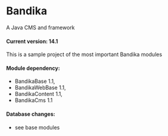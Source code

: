 # Bandika
A Java CMS and framework

#### Current version: 14.1

This is a sample project of the most important Bandika modules

#### Module dependency:
- BandikaBase 1.1,
- BandikaWebBase 1.1,
- BandikaContent 1.1,
- BandikaCms 1.1

#### Database changes:
- see base modules